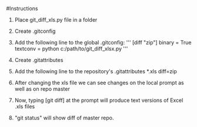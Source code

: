 #Instructions

1. Place git_diff_xls.py file in a folder

2. Create .gitconfig
3. Add the following line to the global .gitconfig:
'''
[diff "zip"]
binary = True
textconv = python c:/path/to/git_diff_xlsx.py
'''
4. Create .gitattributes
5. Add the following line to the repository's .gitattributes
   *.xls diff=zip

6. After changing the xls file we can see changes on the local prompt as well as on repo master
7. Now, typing [git diff] at the prompt will produce text versions
   of Excel .xls files
8. "git status" will show diff of master repo.
